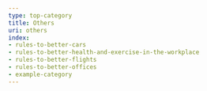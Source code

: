 ```yaml
---
type: top-category
title: Others
uri: others
index:
- rules-to-better-cars
- rules-to-better-health-and-exercise-in-the-workplace
- rules-to-better-flights
- rules-to-better-offices
- example-category
---
```


